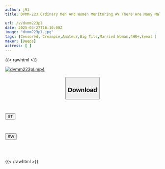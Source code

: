 ```yaml
---
author: j91
title: DVMM-223 Ordinary Men And Women Monitoring AV There Are Many Male Customers On The Other Side Of The Magic Mirror! A Plump Big-breasted Scrub Lady! Would You Please Jerk Off A Regular Customer's Dick In Just A Tank Top With Wet Nipples? She Strokes And Sucks And Pulls Out All The Semen So That The Male Customers Next To Her Don't Notice! Even If He Ejaculates Once, He Gets Hard Again Right Away...

url: /v/dvmm223pl
date: 2025-03-27T16:10:00Z
image: "dvmm223pl.jpg"
tags: [Censored, Creampie,Amateur,Big Tits,Married Woman,4HR+,Sweat	]
maker: [Deeps]
actress: [ ]
---
```



{{< rawhtml >}}

<div class="video" data-videoid="4yza9rqv9ecr1G">
    <a href="javascript:;">
        <img src="/v/dvmm223pl/dvmm223pl.jpg" width="WIDTH" height="HEIGHT" alt="dvmm223pl.mp4" loading="lazy">
    </a>
</div>

<script type="text/javascript" src="https://j91.asia/asset/on-demand-st.js"></script>

<br>
  <link rel="stylesheet" href="https://j91.asia/asset/bs5.css">
  
  <center>
  <button class="btn btn-primary" type="button" data-bs-toggle="collapse" data-bs-target=".multi-collapse" aria-expanded="false" aria-controls="multiCollapseExample1 multiCollapseExample2"><h2>Download</h2></button></center>
</p>
<div class="row">
  <div class="col">
    <div class="collapse multi-collapse" id="multiCollapseExample1">
      <div class="card card-body">
	      	      <br>
<div class="buttons">  
<p><a href="/v/dvmm223pl/st.html" target="_blank"><button class="btn-hover color-3"><i class="fa fa-download"></i> ST</button></a></p></div>
    </div>
  </div>
</div>
  <div class="col">
    <div class="collapse multi-collapse" id="multiCollapseExample2">
      <div class="card card-body">
	      <br>
<div class="buttons">
<p><a href="/v/dvmm223pl/sw.html" target="_blank"><button class="btn-hover color-2"><i class="fa fa-download"></i> SW</button></a></p></div>
<br><br>
      </div>
    </div>
  </div>
</div>

{{< /rawhtml >}}